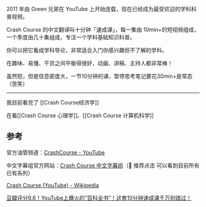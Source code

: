 2011 年由 Green 兄弟在 YouTube 上开始连载，现在已经成为最受欢迎的学科科普视频。

Crash Course 的中文翻译叫十分钟「速成课」，每一集由 10min+的短视频组成，一个季度由几十集组成，专注一个学科基础知识科普。

你可以把它看成学科导论，非常适合入门你感兴趣但不了解的学科。

在趣味、易懂、干货之间平衡得很好，动画、讲稿、主持人都非常棒！
 
虽然短，但是信息密度大，一节10分钟的课，暂停思考笔记要花30min+是常态（苦笑）

---

我目前看完了 [[Crash Course经济学]]

在看[[Crash Course 心理学]]、[[Crash Course 计算机科学]]

## 参考

官方油管频道：[CrashCourse - YouTube](https://www.youtube.com/c/crashcourse)

中文字幕组官方网站：[Crash Course 中文字幕组](https://crashcourse.club/category)（🌟 推荐点击 可以看到目前所有已有系列）

[Crash Course (YouTube) - Wikipedia](https://en.wikipedia.org/wiki/Crash_Course_ (YouTube))

[豆瓣评分9.6！YouTube上爆火的“百科全书”！这套10分钟速成课千万别错过！](https://posts.careerengine.us/p/615103a0adfb3d6c49009bb6)